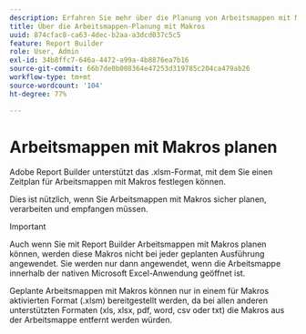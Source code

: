 ```yaml
---
description: Erfahren Sie mehr über die Planung von Arbeitsmappen mit Makros.
title: Über die Arbeitsmappen-Planung mit Makros
uuid: 874cfac8-ca63-4dec-b2aa-a3dcd037c5c5
feature: Report Builder
role: User, Admin
exl-id: 34b8ffc7-646a-4472-a99a-4b8876ea7b16
source-git-commit: 66b7de0b008364e47253d319785c204ca479ab26
workflow-type: tm+mt
source-wordcount: '104'
ht-degree: 77%

---
```


# Arbeitsmappen mit Makros planen

Adobe Report Builder unterstützt das .xlsm-Format, mit dem Sie einen Zeitplan für Arbeitsmappen mit Makros festlegen können.

Dies ist nützlich, wenn Sie Arbeitsmappen mit Makros sicher planen, verarbeiten und empfangen müssen.

>[!IMPORTANT]
>
>Auch wenn Sie mit Report Builder Arbeitsmappen mit Makros planen können, werden diese Makros nicht bei jeder geplanten Ausführung angewendet. Sie werden nur dann angewendet, wenn die Arbeitsmappe innerhalb der nativen Microsoft Excel-Anwendung geöffnet ist.

Geplante Arbeitsmappen mit Makros können nur in einem für Makros aktivierten Format (.xlsm) bereitgestellt werden, da bei allen anderen unterstützten Formaten (xls, xlsx, pdf, word, csv oder txt) die Makros aus der Arbeitsmappe entfernt werden würden.
